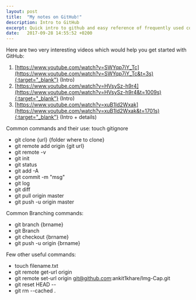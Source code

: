 ```yaml
---
layout: post
title:  "My notes on GitHub!"
description: Intro to GitHub
excerpt: Quick intro to github and easy reference of frequently used commands 
date:   2017-09-28 14:55:52 +0200
---
```

Here are two very interesting videos which would help you get started with GitHub:
1. [https://www.youtube.com/watch?v=SWYqp7iY_Tc](https://www.youtube.com/watch?v=SWYqp7iY_Tc&t=3s){:target="_blank"} (Intro)
2. [https://www.youtube.com/watch?v=HVsySz-h9r4](https://www.youtube.com/watch?v=HVsySz-h9r4&t=1009s){:target="_blank"} (Intro)
3. [https://www.youtube.com/watch?v=xuB1Id2Wxak](https://www.youtube.com/watch?v=xuB1Id2Wxak&t=1701s){:target="_blank"} (Intro + details)

Common commands and their use:
touch gitignore
- git clone {url} {folder where to clone}
- git remote add origin {git url}
- git remote -v
- git init
- git status
- git add -A
- git commit -m "msg"
- git log
- git diff
- git pull origin master
- git push -u origin master

Common Branching commands:
- git branch {brname}
- git Branch
- git checkout {brname}
- git push -u origin {brname}

Few other useful commands:
- touch filename.txt
- git remote get-url origin
- git remote set-url origin  git@github.com:ankit1khare/Img-Cap.git
- git reset HEAD --
- git rm --cached . 
